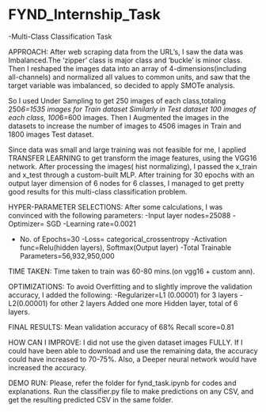 # FYND_Internship_Task 

-Multi-Class Classification Task

APPROACH:
After web scraping data from the URL’s, I saw the data was Imbalanced.The ‘zipper’ class is major class and ‘buckle’ is minor class.
Then I reshaped the images data into an array of 4-dimensions(including all-channels) and normalized all values to common units, and saw that the target variable was imbalanced, so decided to apply SMOTe analysis.

So I used Under Sampling to get 250 images of each class,totaling 250*6=1535 images for Train dataset
Similarly in Test dataset 100 images of each class, 100*6=600 images.
Then I Augmented the images in the datasets to increase the number of images to 4506 images in Train and 1800 images Test dataset.

Since data was small and large training was not feasible for me, I applied TRANSFER LEARNING to get transform the image features, using the VGG16 network.
After processing the images( hist normalizing), I passed the x_train and x_test through a custom-built MLP. 
After training for 30 epochs with an output layer dimension of 6 nodes for 6 classes, I managed to get pretty good results for this multi-class classification problem.

HYPER-PARAMETER SELECTIONS:
After some calculations, I was convinced with the following parameters:
-Input layer nodes=25088
-Optimizer= SGD
-Learning rate=0.0021
- No. of Epochs=30
-Loss= categorical_crossentropy
-Activation func=Relu(hidden layers), Softmax(Output layer)
-Total Trainable Parameters=56,932,950,000

TIME TAKEN:
Time taken to train was 60-80 mins.(on vgg16 + custom ann).

OPTIMIZATIONS:
To avoid Overfitting and to slightly improve the validation accuracy, I added the following:
-Regularizer=L1 (0.00001) for 3 layers
-L2(0.00001) for other 2 layers 
Added one more Hidden layer, total of 6 layers.

FINAL RESULTS:
Mean validation accuracy of 68%
Recall score=0.81


HOW CAN I IMPROVE:
I did not use the given dataset images FULLY. 
If I could have been able to download and use the remaining data, the accuracy could have increased to 70-75%.
Also, a Deeper neural network would have increased the accuracy.

DEMO RUN:
Please, refer the folder for fynd_task.ipynb for codes and explanations. 
Run the classifier.py file to make predictions on any CSV, and get the resulting predicted CSV in the same folder. 

  

